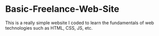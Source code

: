 # Basic-Freelance-Web-Site
This is a really simple website I coded to learn the fundamentals of web technologies such as HTML, CSS, JS, etc.
